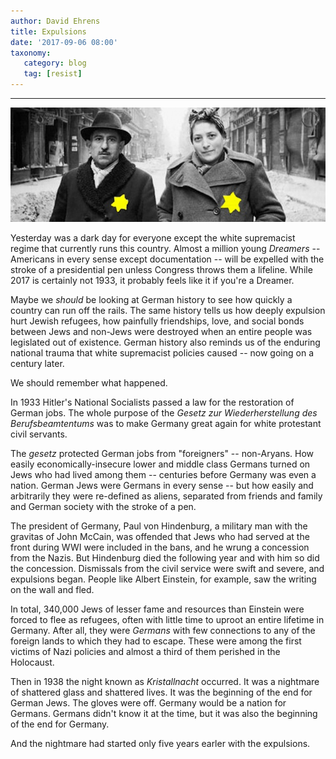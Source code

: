 ```yaml
---
author: David Ehrens
title: Expulsions
date: '2017-09-06 08:00'
taxonomy:
   category: blog
   tag: [resist]
---
```

---

![](yellow-badge.jpg)

Yesterday was a dark day for everyone except the white supremacist regime that currently runs this country. Almost a million young *Dreamers* -- Americans in every sense except documentation -- will be expelled with the stroke of a presidential pen unless Congress throws them a lifeline. While 2017 is certainly not 1933, it probably feels like it if you're a Dreamer. 

Maybe we *should* be looking at German history to see how quickly a country can run off the rails. The same history tells us how deeply expulsion hurt Jewish refugees, how painfully friendships, love, and social bonds between Jews and non-Jews were destroyed when an entire people was legislated out of existence. German history also reminds us of the enduring national trauma that white supremacist policies caused -- now going on a century later.

We should remember what happened.

In 1933 Hitler's National Socialists passed a law for the restoration of German jobs. The whole purpose of the *Gesetz zur Wiederherstellung des Berufsbeamtentums* was to make Germany great again for white protestant civil servants.

The *gesetz* protected German jobs from "foreigners" -- non-Aryans. How easily economically-insecure lower and middle class Germans turned on Jews who had lived among them -- centuries before Germany was even a nation. German Jews were Germans in every sense -- but how easily and arbitrarily they were re-defined as aliens, separated from friends and family and German society with the stroke of a pen.

The president of Germany, Paul von Hindenburg, a military man with the gravitas of John McCain, was offended that Jews who had served at the front during WWI were included in the bans, and he wrung a concession from the Nazis. But Hindenburg died the following year and with him so did the concession. Dismissals from the civil service were swift and severe, and expulsions began. People like Albert Einstein, for example, saw the writing on the wall and fled. 

In total, 340,000 Jews of lesser fame and resources than Einstein were forced to flee as refugees, often with little time to uproot an entire lifetime in Germany. After all, they were *Germans* with few connections to any of the foreign lands to which they had to escape. These were among the first victims of Nazi policies and almost a third of them perished in the Holocaust.

Then in 1938 the night known as *Kristallnacht* occurred. It was a nightmare of shattered glass and shattered lives. It was the beginning of the end for German Jews. The gloves were off. Germany would be a nation for Germans. Germans didn't know it at the time, but it was also the beginning of the end for Germany.

And the nightmare had started only five years earler with the expulsions.

